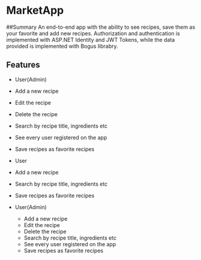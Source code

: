 # MarketApp
 ##Summary
 An end-to-end app with the ability to see recipes, save them as your favorite and add new recipes. Authorization and authentication is implemented with ASP.NET Identity and JWT Tokens, while the data provided is implemented with Bogus librabry.
 
 ## Features
 
 * User(Admin) 
  * Add a new recipe
  * Edit the recipe 
  * Delete the recipe  
  * Search by recipe title, ingredients etc
  * See every user registered on the app
  * Save recipes as favorite recipes
  
  * User 
   * Add a new recipe 
   * Search by recipe title, ingredients etc
   * Save recipes as favorite recipes

* User(Admin)  
  * Add a new recipe
  * Edit the recipe  
  * Delete the recipe  
  * Search by recipe title, ingredients etc
  * See every user registered on the app 
  * Save recipes as favorite recipes
  
 
